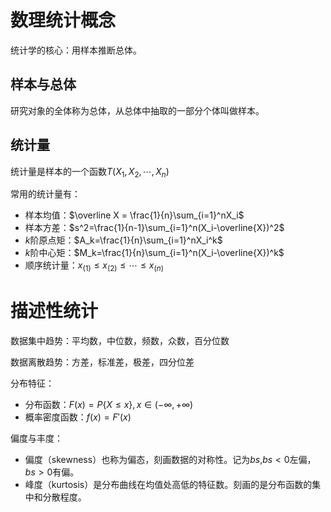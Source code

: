 # 数理统计概念

统计学的核心：用样本推断总体。

## 样本与总体

研究对象的全体称为总体，从总体中抽取的一部分个体叫做样本。

## 统计量

统计量是样本的一个函数$T(X_1,X_2,\cdots,X_n)$

常用的统计量有：

- 样本均值：$\overline X = \frac{1}{n}\sum_{i=1}^nX_i$
- 样本方差：$s^2=\frac{1}{n-1}\sum_{i=1}^n(X_i-\overline{X})^2$
- $k$阶原点矩：$A_k=\frac{1}{n}\sum_{i=1}^nX_i^k$
- $k$阶中心矩：$M_k=\frac{1}{n}\sum_{i=1}^n(X_i-\overline{X})^k$
- 顺序统计量：$x_{(1)}\le x_{(2)}\le\cdots\le x_{(n)}$

# 描述性统计

数据集中趋势：平均数，中位数，频数，众数，百分位数

数据离散趋势：方差，标准差，极差，四分位差

分布特征：

- 分布函数：$F(x)=P\{X\le x\}, x\in(-\infty,+\infty)$
- 概率密度函数：$f(x)=F'(x)$

偏度与丰度：

- 偏度（skewness）也称为偏态，刻画数据的对称性。记为$bs$,$bs<0$左偏，$bs>0$有偏。
- 峰度（kurtosis）是分布曲线在均值处高低的特征数。刻画的是分布函数的集中和分散程度。

